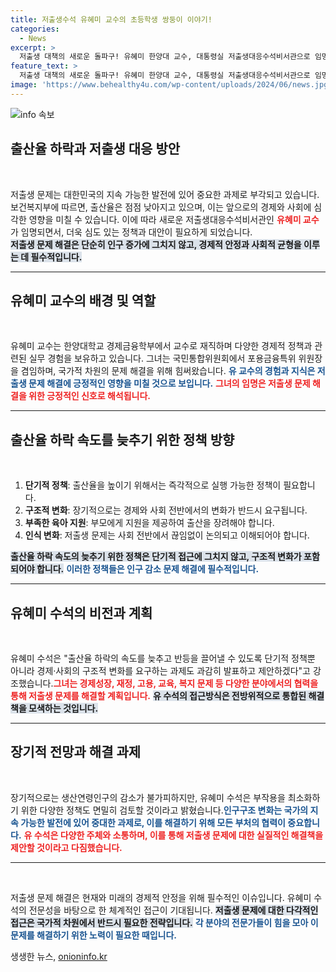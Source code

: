 ```yaml
---
title: 저출생수석 유혜미 교수의 초등학생 쌍둥이 이야기!
categories:
  - News
excerpt: >
  저출생 대책의 새로운 돌파구! 유혜미 한양대 교수, 대통령실 저출생대응수석비서관으로 임명. 경제와 사회 구조 변화의 과감한 대안을 제시하며 대한민국의 인구 국가비상사태를 극복할 여정을 시작한다.
feature_text: >
  저출생 대책의 새로운 돌파구! 유혜미 한양대 교수, 대통령실 저출생대응수석비서관으로 임명. 경제와 사회 구조 변화의 과감한 대안을 제시하며 대한민국의 인구 국가비상사태를 극복할 여정을 시작한다.
image: 'https://www.behealthy4u.com/wp-content/uploads/2024/06/news.jpg'
---
```


<p><img src="https://www.behealthy4u.com/wp-content/uploads/2024/06/news.jpg" alt="info 속보" /></p>

<h2 data-ke-size="size26">출산율 하락과 저출생 대응 방안</h2>

<p data-ke-size="size16">&nbsp;</p> 

<p>저출생 문제는 대한민국의 지속 가능한 발전에 있어 중요한 과제로 부각되고 있습니다. 보건복지부에 따르면, 출산율은 점점 낮아지고 있으며, 이는 앞으로의 경제와 사회에 심각한 영향을 미칠 수 있습니다. 이에 따라 새로운 저출생대응수석비서관인 <b><span style="color: #ee2323;">유혜미 교수</span></b>가 임명되면서, 더욱 심도 있는 정책과 대안이 필요하게 되었습니다.<br><b><span style="background-color: #21538527;">저출생 문제 해결은 단순히 인구 증가에 그치지 않고, 경제적 안정과 사회적 균형을 이루는 데 필수적입니다.</span></b> </p>

<hr>

<h2 data-ke-size="size26">유혜미 교수의 배경 및 역할</h2>

<p data-ke-size="size16">&nbsp;</p>

<p>유혜미 교수는 한양대학교 경제금융학부에서 교수로 재직하며 다양한 경제적 정책과 관련된 실무 경험을 보유하고 있습니다. 그녀는 국민통합위원회에서 포용금융특위 위원장을 겸임하며, 국가적 차원의 문제 해결을 위해 힘써왔습니다. <b><span style="color: #1a5490;">유 교수의 경험과 지식은 저출생 문제 해결에 긍정적인 영향을 미칠 것으로 보입니다.</span></b> <b><span style="color: #ee2323;">그녀의 임명은 저출생 문제 해결을 위한 긍정적인 신호로 해석됩니다.</span></b></p>

<hr>

<h2 data-ke-size="size26">출산율 하락 속도를 늦추기 위한 정책 방향</h2>

<p data-ke-size="size16">&nbsp;</p>

<ol>
<li><b>단기적 정책</b>: 출산율을 높이기 위해서는 즉각적으로 실행 가능한 정책이 필요합니다.</li>
<li><b>구조적 변화</b>: 장기적으로는 경제와 사회 전반에서의 변화가 반드시 요구됩니다.</li>
<li><b>부족한 육아 지원</b>: 부모에게 지원을 제공하여 출산을 장려해야 합니다.</li>
<li><b>인식 변화</b>: 저출생 문제는 사회 전반에서 끊임없이 논의되고 이해되어야 합니다.</li>
</ol>

<p><b><span style="background-color: #21538527;">출산율 하락 속도의 늦추기 위한 정책은 단기적 접근에 그치지 않고, 구조적 변화가 포함되어야 합니다.</span></b> <b><span style="color: #1a5490;">이러한 정책들은 인구 감소 문제 해결에 필수적입니다.</span></b></p>

<hr>

<h2 data-ke-size="size26">유혜미 수석의 비전과 계획</h2>

<p data-ke-size="size16">&nbsp;</p>

<p>유혜미 수석은 "출산율 하락의 속도를 늦추고 반등을 끌어낼 수 있도록 단기적 정책뿐 아니라 경제·사회의 구조적 변화를 요구하는 과제도 과감히 발표하고 제안하겠다"고 강조했습니다.<b><span style="color: #ee2323;">그녀는 경제성장, 재정, 고용, 교육, 복지 문제 등 다양한 분야에서의 협력을 통해 저출생 문제를 해결할 계획입니다.</span></b> <b><span style="background-color: #21538527;">유 수석의 접근방식은 전방위적으로 통합된 해결책을 모색하는 것입니다.</span></b></p>

<hr>

<h2 data-ke-size="size26">장기적 전망과 해결 과제</h2>

<p data-ke-size="size16">&nbsp;</p>

<p>장기적으로는 생산연령인구의 감소가 불가피하지만, 유혜미 수석은 부작용을 최소화하기 위한 다양한 정책도 면밀히 검토할 것이라고 밝혔습니다.<b><span style="color: #1a5490;">인구구조 변화는 국가의 지속 가능한 발전에 있어 중대한 과제로, 이를 해결하기 위해 모든 부처의 협력이 중요합니다.</span></b> <b><span style="color: #ee2323;">유 수석은 다양한 주체와 소통하며, 이를 통해 저출생 문제에 대한 실질적인 해결책을 제안할 것이라고 다짐했습니다.</span></b></p>

<hr>

<p data-ke-size="size16">&nbsp;</p>

<p>저출생 문제 해결은 현재와 미래의 경제적 안정을 위해 필수적인 이슈입니다. 유혜미 수석의 전문성을 바탕으로 한 체계적인 접근이 기대됩니다. <b><span style="background-color: #21538527;">저출생 문제에 대한 다각적인 접근은 국가적 차원에서 반드시 필요한 전략입니다.</span></b> <b><span style="color: #1a5490;">각 분야의 전문가들이 힘을 모아 이 문제를 해결하기 위한 노력이 필요한 때입니다.</span></b></p>
생생한 뉴스, <a href="https://onioninfo.kr" rel="dofollow">onioninfo.kr</a>



